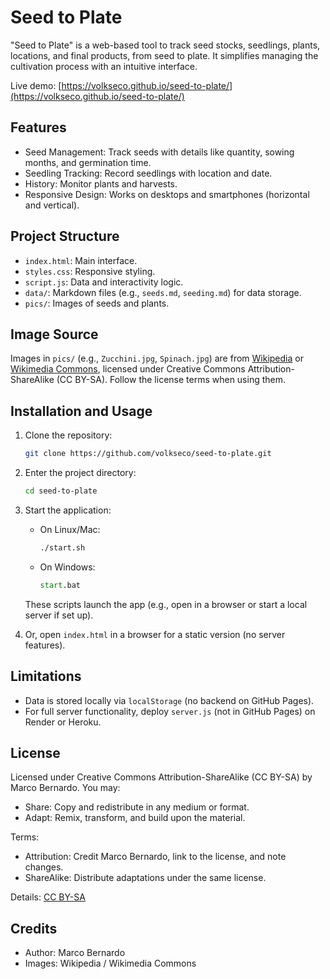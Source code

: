 # Seed to Plate

"Seed to Plate" is a web-based tool to track seed stocks, seedlings, plants, locations, and final products, from seed to plate. It simplifies managing the cultivation process with an intuitive interface.

Live demo: [https://volkseco.github.io/seed-to-plate/](https://volkseco.github.io/seed-to-plate/)

## Features

- Seed Management: Track seeds with details like quantity, sowing months, and germination time.
- Seedling Tracking: Record seedlings with location and date.
- History: Monitor plants and harvests.
- Responsive Design: Works on desktops and smartphones (horizontal and vertical).

## Project Structure

- `index.html`: Main interface.
- `styles.css`: Responsive styling.
- `script.js`: Data and interactivity logic.
- `data/`: Markdown files (e.g., `seeds.md`, `seeding.md`) for data storage.
- `pics/`: Images of seeds and plants.

## Image Source

Images in `pics/` (e.g., `Zucchini.jpg`, `Spinach.jpg`) are from [Wikipedia](https://wikipedia.org/) or [Wikimedia Commons](https://commons.wikimedia.org/), licensed under Creative Commons Attribution-ShareAlike (CC BY-SA). Follow the license terms when using them.

## Installation and Usage

1. Clone the repository:

    ```bash
    git clone https://github.com/volkseco/seed-to-plate.git
    ```

2. Enter the project directory:

    ```bash
    cd seed-to-plate
    ```

3. Start the application:

    - On Linux/Mac:

        ```bash
        ./start.sh
        ```

    - On Windows:

        ```bat
        start.bat
        ```

    These scripts launch the app (e.g., open in a browser or start a local server if set up).

4. Or, open `index.html` in a browser for a static version (no server features).

## Limitations

- Data is stored locally via `localStorage` (no backend on GitHub Pages).
- For full server functionality, deploy `server.js` (not in GitHub Pages) on Render or Heroku.

## License

Licensed under Creative Commons Attribution-ShareAlike (CC BY-SA) by Marco Bernardo. You may:

- Share: Copy and redistribute in any medium or format.
- Adapt: Remix, transform, and build upon the material.

Terms:

- Attribution: Credit Marco Bernardo, link to the license, and note changes.
- ShareAlike: Distribute adaptations under the same license.

Details: [CC BY-SA](https://creativecommons.org/licenses/by-sa/4.0/)

## Credits

- Author: Marco Bernardo
- Images: Wikipedia / Wikimedia Commons
